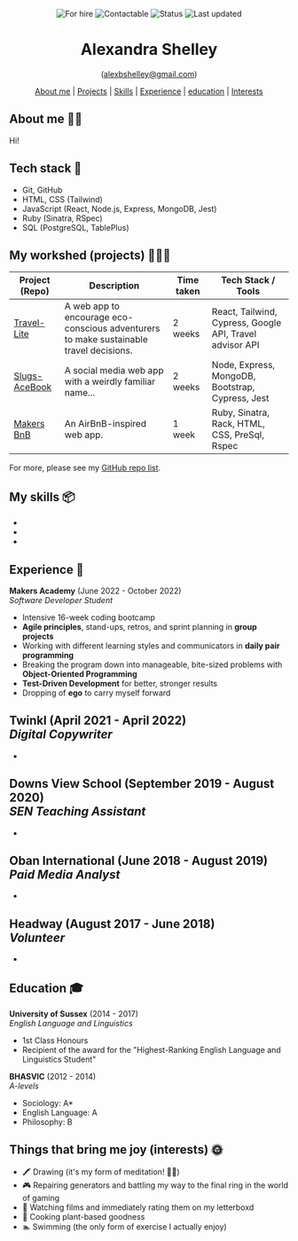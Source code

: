 <div align="center">

![For hire](img)
![Contactable](img)
![Status](img)
![Last updated](img)

# Alexandra Shelley #
(alexbshelley@gmail.com)

[About me](#about_me) | [Projects](#projects) | [Skills](#skills) | [Experience](#experience) | [education](#education) | [Interests](#interests) 

</div>

## <a name="about_me">About me 👩🏻</a>

Hi! 

## <a name="tech-stack">Tech stack 🤖</a> 
- Git, GitHub
- HTML, CSS (Tailwind)
- JavaScript (React, Node.js, Express, MongoDB, Jest)
- Ruby (Sinatra, RSpec)
- SQL (PostgreSQL, TablePlus)

## <a name="projects">My workshed (projects) 👩🏻‍💻</a>

| Project (Repo)                | Description                  | Time taken                     | Tech Stack / Tools             |
| ----------------------------- | ---------------------------- | ------------------------------ | ------------------------------ |
| [Travel-Lite](https://github.com/Curtis-Turk/Travel-lite) | A web app to encourage eco-conscious adventurers to make sustainable travel decisions. | 2 weeks | React, Tailwind, Cypress, Google API, Travel advisor API |
| [Slugs-AceBook](https://github.com/naomischlosser/acebook-node-slugs)| A social media web app with a weirdly familiar name... | 2 weeks | Node, Express, MongoDB, Bootstrap, Cypress, Jest |
| [Makers BnB](https://github.com/Curtis-Turk/makersbnb-ruby-seed) | An AirBnB-inspired web app. | 1 week | Ruby, Sinatra, Rack, HTML, CSS, PreSql, Rspec |  

For more, please see my [GitHub repo list](https://github.com/alexandrashelley?tab=repositories).

## <a name="skills">My skills 📦</a>
- 
- 
- 

## <a name="experience">Experience 💼</a>

**Makers Academy** (June 2022 - October 2022)  
*Software Developer Student*
- Intensive 16-week coding bootcamp
- **Agile principles**, stand-ups, retros, and sprint planning in **group projects**
- Working with different learning styles and communicators in **daily pair programming**
- Breaking the program down into manageable, bite-sized problems with **Object-Oriented Programming**
- **Test-Driven Development** for better, stronger results
- Dropping of **ego** to carry myself forward

**Twinkl** (April 2021 - April 2022)     
*Digital Copywriter*  
- 
- 

**Downs View School** (September 2019 - August 2020)     
*SEN Teaching Assistant*
- 
- 

**Oban International** (June 2018 - August 2019)  
*Paid Media Analyst*
- 
- 

**Headway** (August 2017 - June 2018)  
*Volunteer*
- 
- 

## <a name="education">Education 🎓</a>

**University of Sussex** (2014 - 2017)  
*English Language and Linguistics*
- 1st Class Honours
- Recipient of the award for the "Highest-Ranking English Language and Linguistics Student"

**BHASVIC** (2012 - 2014)  
*A-levels*
- Sociology: A*
- English Language: A
- Philosophy: B
## <a name="interests">Things that bring me joy (interests) 🌞</a>

- 🖍️ Drawing (it's my form of meditation! 🧘‍♀️)
- 🎮 Repairing generators and battling my way to the final ring in the world of gaming 
- 🎥 Watching films and immediately rating them on my letterboxd 
- 🌱 Cooking plant-based goodness 
- 🏊 Swimming (the only form of exercise I actually enjoy)